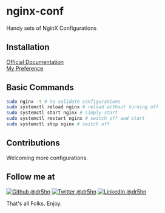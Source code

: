 # nginx-conf
Handy sets of NginX Configurations

## Installation
[Official Documentation](https://docs.nginx.com/nginx/admin-guide/installing-nginx/installing-nginx-open-source/)<br/>
[My Preference](https://www.digitalocean.com/community/tutorials/how-to-install-nginx-on-ubuntu-18-04)

## Basic Commands
```bash
sudo nginx -t # to validate configurations
sudo systemctl reload nginx # reload without turning off
sudo systemctl start nginx # simply start
sudo systemctl restart nginx # switch off and start
sudo systemctl stop nginx # switch off
```

## Contributions
Welcoming more configurations.

## Follow me at
<a href="https://github.com/dr5hn/"><img alt="Github @dr5hn" src="https://img.shields.io/static/v1?logo=github&message=Github&color=black&style=flat-square&label=" /></a> <a href="https://twitter.com/dr5hn/"><img alt="Twitter @dr5hn" src="https://img.shields.io/static/v1?logo=twitter&message=Twitter&color=black&style=flat-square&label=" /></a> <a href="https://www.linkedin.com/in/dr5hn/"><img alt="LinkedIn @dr5hn" src="https://img.shields.io/static/v1?logo=linkedin&message=LinkedIn&color=black&style=flat-square&label=&link=https://twitter.com/dr5hn" /></a>

That's all Folks. Enjoy.
